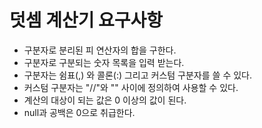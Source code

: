 # 덧셈 계산기 요구사항
- 구분자로 분리된 피 연산자의 합을 구한다.
- 구분자로 구분되는 숫자 목록을 입력 받는다.
- 구분자는 쉼표(,) 와 콜론(:) 그리고 커스텀 구분자를 쓸 수 있다.
- 커스텀 구분자는 "//"와 "\" 사이에 정의하여 사용할 수 있다.
- 계산의 대상이 되는 값은 0 이상의 값이 된다.
- null과 공백은 0으로 취급한다.

